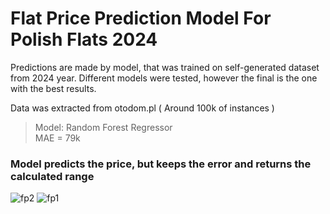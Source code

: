 # Flat Price Prediction Model For Polish Flats 2024

Predictions are made by model, that was trained on self-generated dataset from 2024 year.
Different models were tested, however the final is the one with the best results.

Data was extracted from otodom.pl ( Around 100k of instances )

> Model: Random Forest Regressor <br>
> MAE = 79k

### Model predicts the price, but keeps the error and returns the calculated range

![fp2](https://github.com/milonpabis/otodom-price-estimation/assets/116438884/d2ca12c5-bbfe-403a-b06a-93979771527b)
![fp1](https://github.com/milonpabis/otodom-price-estimation/assets/116438884/33e66ed2-a51b-4780-bd3d-9f44e2c09a5e)
